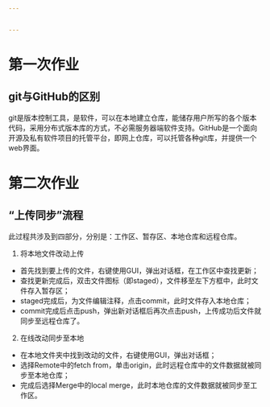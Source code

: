 ```yaml
---


---
```


<h1 id="第一次作业">第一次作业</h1>
<h2 id="git与github的区别">git与GitHub的区别</h2>
<p>git是版本控制工具，是软件，可以在本地建立仓库，能储存用户所写的各个版本代码，采用分布式版本库的方式，不必需服务器端软件支持。GitHub是一个面向开源及私有软件项目的托管平台，即网上仓库，可以托管各种git库，并提供一个web界面。</p>
<h1 id="第二次作业">第二次作业</h1>
<h2 id="“上传同步”流程">“上传同步”流程</h2>
<p>此过程共涉及到四部分，分别是：工作区、暂存区、本地仓库和远程仓库。</p>
<ol>
<li>将本地文件改动上传</li>
</ol>
<ul>
<li>首先找到要上传的文件，右键使用GUI，弹出对话框，在工作区中查找更新；</li>
<li>查找更新完成后，双击文件图标（即staged），文件移至左下方框中，此时文件存入暂存区；</li>
<li>staged完成后，为文件编辑注释，点击commit，此时文件存入本地仓库；</li>
<li>commit完成后点击push，弹出新对话框后再次点击push，上传成功后文件就同步至远程仓库了。</li>
</ul>
<ol start="2">
<li>在线改动同步至本地</li>
</ol>
<ul>
<li>在本地文件夹中找到改动的文件，右键使用GUI，弹出对话框；</li>
<li>选择Remote中的fetch from，单击origin，此时远程仓库中的文件数据就被同步至本地仓库；</li>
<li>完成后选择Merge中的local merge，此时本地仓库的文件数据就被同步至工作区。</li>
</ul>

